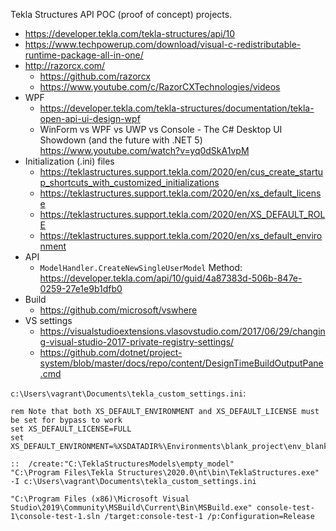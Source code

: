 Tekla Structures API POC (proof of concept) projects.


* https://developer.tekla.com/tekla-structures/api/10
* https://www.techpowerup.com/download/visual-c-redistributable-runtime-package-all-in-one/
* http://razorcx.com/
    * https://github.com/razorcx
    * https://www.youtube.com/c/RazorCXTechnologies/videos
* WPF
    * https://developer.tekla.com/tekla-structures/documentation/tekla-open-api-ui-design-wpf
    * WinForm vs WPF vs UWP vs Console - The C# Desktop UI Showdown (and the future with .NET 5) https://www.youtube.com/watch?v=yq0dSkA1vpM
* Initialization (.ini) files
    * https://teklastructures.support.tekla.com/2020/en/cus_create_startup_shortcuts_with_customized_initializations
    * https://teklastructures.support.tekla.com/2020/en/xs_default_license
    * https://teklastructures.support.tekla.com/2020/en/XS_DEFAULT_ROLE
    * https://teklastructures.support.tekla.com/2020/en/xs_default_environment
* API
    * `ModelHandler.CreateNewSingleUserModel` Method: https://developer.tekla.com/api/10/guid/4a87383d-506b-847e-0259-27e1e9b1dfb0
* Build
    * https://github.com/microsoft/vswhere
* VS settings
    * https://visualstudioextensions.vlasovstudio.com/2017/06/29/changing-visual-studio-2017-private-registry-settings/
    * https://github.com/dotnet/project-system/blob/master/docs/repo/content/DesignTimeBuildOutputPane.cmd


`c:\Users\vagrant\Documents\tekla_custom_settings.ini`:
```batch
rem Note that both XS_DEFAULT_ENVIRONMENT and XS_DEFAULT_LICENSE must be set for bypass to work
set XS_DEFAULT_LICENSE=FULL
set XS_DEFAULT_ENVIRONMENT=%XSDATADIR%\Environments\blank_project\env_blank_project.ini
```

```batch
::  /create:"C:\TeklaStructuresModels\empty_model"
"C:\Program Files\Tekla Structures\2020.0\nt\bin\TeklaStructures.exe" -I c:\Users\vagrant\Documents\tekla_custom_settings.ini

"C:\Program Files (x86)\Microsoft Visual Studio\2019\Community\MSBuild\Current\Bin\MSBuild.exe" console-test-1\console-test-1.sln /target:console-test-1 /p:Configuration=Release
```
